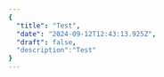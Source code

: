 ```yaml
---
{
  "title": "Test",
  "date": "2024-09-12T12:43:13.925Z",
  "draft": false,
  "description":"Test"
}
---
```

        